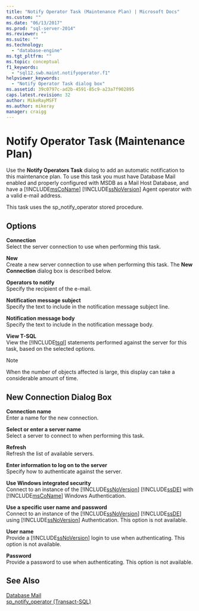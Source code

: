```yaml
---
title: "Notify Operator Task (Maintenance Plan) | Microsoft Docs"
ms.custom: ""
ms.date: "06/13/2017"
ms.prod: "sql-server-2014"
ms.reviewer: ""
ms.suite: ""
ms.technology: 
  - "database-engine"
ms.tgt_pltfrm: ""
ms.topic: conceptual
f1_keywords: 
  - "sql12.swb.maint.notifyoperator.f1"
helpviewer_keywords: 
  - "Notify Operator Task dialog box"
ms.assetid: 39c0797c-ad2b-4591-85c9-a23a7f902895
caps.latest.revision: 32
author: MikeRayMSFT
ms.author: mikeray
manager: craigg
---
```

# Notify Operator Task (Maintenance Plan)
  Use the **Notify Operators Task** dialog to add an automatic notification to this maintenance plan. To use this task you must have Database Mail enabled and properly configured with MSDB as a Mail Host Database, and have a [!INCLUDE[msCoName](../../includes/msconame-md.md)] [!INCLUDE[ssNoVersion](../../includes/ssnoversion-md.md)] Agent operator with a valid e-mail address.  
  
 This task uses the sp_notify_operator stored procedure.  
  
## Options  
 **Connection**  
 Select the server connection to use when performing this task.  
  
 **New**  
 Create a new server connection to use when performing this task. The **New Connection** dialog box is described below.  
  
 **Operators to notify**  
 Specify the recipient of the e-mail.  
  
 **Notification message subject**  
 Specify the text to include in the notification message subject line.  
  
 **Notification message body**  
 Specify the text to include in the notification message body.  
  
 **View T-SQL**  
 View the [!INCLUDE[tsql](../../includes/tsql-md.md)] statements performed against the server for this task, based on the selected options.  
  
> [!NOTE]  
>  When the number of objects affected is large, this display can take a considerable amount of time.  
  
## New Connection Dialog Box  
 **Connection name**  
 Enter a name for the new connection.  
  
 **Select or enter a server name**  
 Select a server to connect to when performing this task.  
  
 **Refresh**  
 Refresh the list of available servers.  
  
 **Enter information to log on to the server**  
 Specify how to authenticate against the server.  
  
 **Use Windows integrated security**  
 Connect to an instance of the [!INCLUDE[ssNoVersion](../../includes/ssnoversion-md.md)] [!INCLUDE[ssDE](../../includes/ssde-md.md)] with [!INCLUDE[msCoName](../../includes/msconame-md.md)] Windows Authentication.  
  
 **Use a specific user name and password**  
 Connect to an instance of the [!INCLUDE[ssNoVersion](../../includes/ssnoversion-md.md)] [!INCLUDE[ssDE](../../includes/ssde-md.md)] using [!INCLUDE[ssNoVersion](../../includes/ssnoversion-md.md)] Authentication. This option is not available.  
  
 **User name**  
 Provide a [!INCLUDE[ssNoVersion](../../includes/ssnoversion-md.md)] login to use when authenticating. This option is not available.  
  
 **Password**  
 Provide a password to use when authenticating. This option is not available.  
  
## See Also  
 [Database Mail](../database-mail/database-mail.md)   
 [sp_notify_operator &#40;Transact-SQL&#41;](/sql/relational-databases/system-stored-procedures/sp-notify-operator-transact-sql)  
  
  

